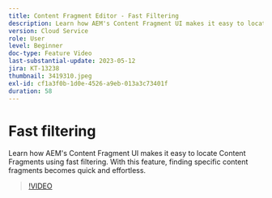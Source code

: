 ```yaml
---
title: Content Fragment Editor - Fast Filtering
description: Learn how AEM's Content Fragment UI makes it easy to locate Content Fragments using fast filtering. With this feature, finding specific content fragments becomes quick and effortless.
version: Cloud Service
role: User
level: Beginner
doc-type: Feature Video
last-substantial-update: 2023-05-12
jira: KT-13238
thumbnail: 3419310.jpeg
exl-id: cf1a3f0b-1d0e-4526-a9eb-013a3c73401f
duration: 58
---
```

# Fast filtering

Learn how AEM's Content Fragment UI makes it easy to locate Content Fragments using fast filtering. With this feature, finding specific content fragments becomes quick and effortless.

>[!VIDEO](https://video.tv.adobe.com/v/3419310/?learn=on)
